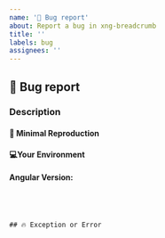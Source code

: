 ```yaml
---
name: '🐞 Bug report'
about: Report a bug in xng-breadcrumb
title: ''
labels: bug
assignees: ''
---
```


## 🐞 Bug report

### Description

#### 🔬 Minimal Reproduction

#### 💻Your Environment

**Angular Version:**

<pre><code>
<!-- run `ng --version` and paste output below -->
<!-- ✍️-->

## 🔥 Exception or Error

<pre><code>
<!-- If the issue is accompanied by an exception or an error, please share it below: -->
<!-- ✍️-->
</code></pre>
